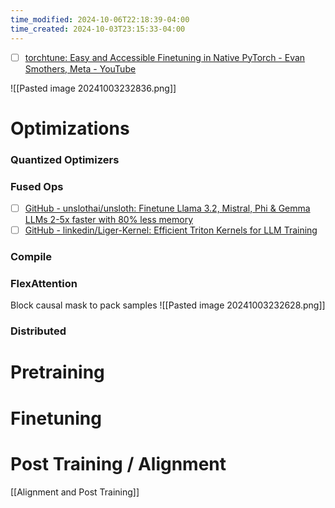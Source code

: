 ```yaml
---
time_modified: 2024-10-06T22:18:39-04:00
time_created: 2024-10-03T23:15:33-04:00
---
```


- [ ] [torchtune: Easy and Accessible Finetuning in Native PyTorch - Evan Smothers, Meta - YouTube](https://www.youtube.com/watch?v=43X9E25-Qg0)

![[Pasted image 20241003232836.png]]

# Optimizations

### Quantized Optimizers

### Fused Ops

- [ ] [GitHub - unslothai/unsloth: Finetune Llama 3.2, Mistral, Phi & Gemma LLMs 2-5x faster with 80% less memory](https://github.com/unslothai/unsloth/tree/main)
- [ ] [GitHub - linkedin/Liger-Kernel: Efficient Triton Kernels for LLM Training](https://github.com/linkedin/Liger-Kernel)

### Compile

### FlexAttention

Block causal mask  to pack samples
![[Pasted image 20241003232628.png]]


### Distributed

# Pretraining


# Finetuning


# Post Training / Alignment

[[Alignment and Post Training]]

